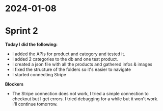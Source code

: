# 2024-01-08

# Sprint 2

**Today I did the following:**

- I added the APIs for product and category and tested it.
- I added 2 categories to the db and one test product.
- I created a json file with all the products and gathered infos & images
- I fixed the structure of the folders so it's easier to navigate
- I started connecting Stripe

**Blockers**

- The Stripe connection does not work, I tried a simple connection to checkout
  but I get errors. I tried debugging for a while but it won't work. I'll continue tomorrow.
